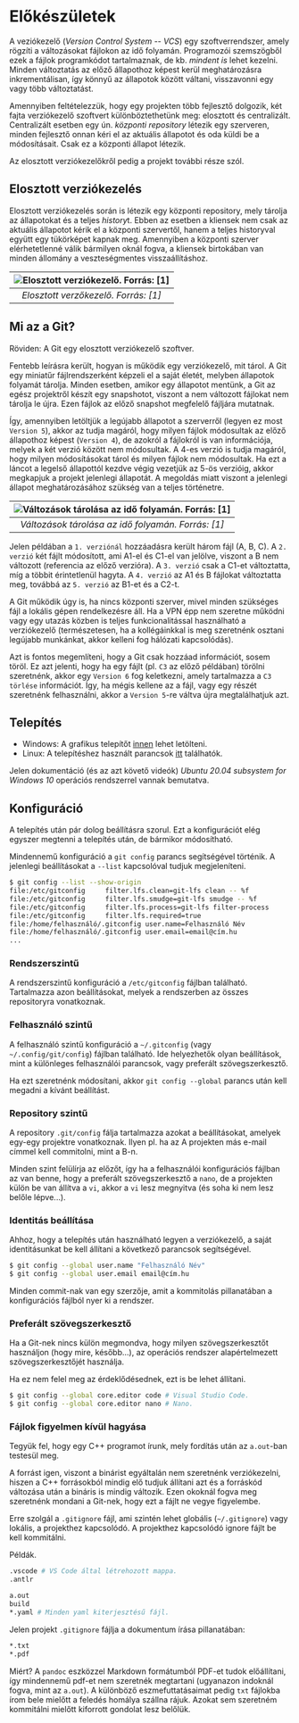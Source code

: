 # Előkészületek

A veziókezelő (*Version Control System -- VCS*) egy szoftverrendszer, amely rögzíti a változásokat fájlokon az idő folyamán.
Programozói szemszögből ezek a fájlok programkódot tartalmaznak, de kb. *mindent is* lehet kezelni.
Minden változtatás az előző állapothoz képest kerül meghatározásra inkrementálisan, így könnyű az állapotok között váltani, visszavonni egy vagy több változtatást.

Amennyiben feltételezzük, hogy egy projekten több fejlesztő dolgozik, két fajta verziókezelő szoftvert különböztethetünk meg: elosztott és centralizált.
Centralizált esetben egy ún. *központi repository* létezik egy szerveren, minden fejlesztő onnan kéri el az aktuális állapotot és oda küldi be a módosításait.
Csak ez a központi állapot létezik.

Az elosztott verziókezelőkről pedig a projekt további része szól.

## Elosztott verziókezelés

Elosztott verziókezelés során is létezik egy központi repository, mely tárolja az állapotokat és a teljes *history*t.
Ebben az esetben a kliensek nem csak az aktuális állapotot kérik el a központi szervertől, hanem a teljes historyval együtt egy tükörképet kapnak meg.
Amennyiben a központi szerver elérhetetlenné válik bármilyen oknál fogva, a kliensek birtokában van minden állomány a veszteségmentes visszaállításhoz.

| ![Elosztott verziókezelő. Forrás: [1]](img/01-elosztott-verziokezelo.PNG) |
|:--:|
| *Elosztott verzőkezelő. Forrás: [1]* |

## Mi az a Git?

Röviden: A Git egy elosztott verziókezelő szoftver.

Fentebb leírásra került, hogyan is működik egy verziókezelő, mit tárol.
A Git egy miniatűr fájlrendszerként képzeli el a saját életét, melyben állapotok folyamát tárolja.
Minden esetben, amikor egy állapotot mentünk, a Git az egész projektről készít egy snapshotot, viszont a nem változott fájlokat nem tárolja le újra.
Ezen fájlok az előző snapshot megfelelő fájljára mutatnak.

Így, amennyiben letöltjük a legújabb állapotot a szerverről (legyen ez most `Version 5`), akkor az tudja magáról, hogy milyen fájlok módosultak az előző állapothoz képest (`Version 4`), de azokról a fájlokról is van információja, melyek a két verzió között nem módosultak.
A 4-es verzió is tudja magáról, hogy milyen módosításokat tárol és milyen fájlok nem módosultak.
Ha ezt a láncot a legelső állapottól kezdve végig vezetjük az 5-ös verzióig, akkor megkapjuk a projekt jelenlegi állapotát.
A megoldás miatt viszont a jelenlegi állapot meghatározásához szükség van a teljes történetre.

| ![Változások tárolása az idő folyamán. Forrás: [1]](img/01-adattarolas.PNG) |
|:--:|
| *Változások tárolása az idő folyamán. Forrás: [1]* |

Jelen példában a `1. verziónál` hozzáadásra került három fájl (A, B, C).
A `2. verzió` két fájlt módosított, ami A1-el és C1-el van jelölve, viszont a B nem változott (referencia az előző verzióra).
A `3. verzió` csak a C1-et változtatta, míg a többit érintetlenül hagyta.
A `4. verzió` az A1 és B fájlokat változtatta meg, továbbá az `5. verzió` az B1-et és a C2-t.

A Git működik úgy is, ha nincs központi szerver, mivel minden szükséges fájl a lokális gépen rendelkezésre áll.
Ha a VPN épp nem szeretne működni vagy egy utazás közben is teljes funkcionalitással használható a verziókezelő (természetesen, ha a kollégáinkkal is meg szeretnénk osztani legújabb munkánkat, akkor kelleni fog hálózati kapcsolódás).

Azt is fontos megemlíteni, hogy a Git csak hozzáad információt, sosem töröl.
Ez azt jelenti, hogy ha egy fájlt (pl. `C3` az előző példában) törölni szeretnénk, akkor egy `Version 6` fog keletkezni, amely tartalmazza a `C3 törlése` információt.
Így, ha mégis kellene az a fájl, vagy egy részét szeretnénk felhasználni, akkor a `Version 5`-re váltva újra megtalálhatjuk azt.

## Telepítés

* Windows: A grafikus telepítőt [innen](https://git-scm.com/download/win) lehet letölteni.
* Linux: A telepítéshez használt parancsok [itt](https://git-scm.com/download/win) találhatók.

Jelen dokumentáció (és az azt követő videók) *Ubuntu 20.04 subsystem for Windows 10* operációs rendszerrel vannak bemutatva.

## Konfiguráció

A telepítés után pár dolog beállításra szorul.
Ezt a konfigurációt elég egyszer megtenni a telepítés után, de bármikor módosítható.

Mindennemű konfiguráció a `git config` parancs segítségével történik.
A jelenlegi beállításokat a `--list` kapcsolóval tudjuk megjeleníteni.

```bash
$ git config --list --show-origin
file:/etc/gitconfig     filter.lfs.clean=git-lfs clean -- %f
file:/etc/gitconfig     filter.lfs.smudge=git-lfs smudge -- %f
file:/etc/gitconfig     filter.lfs.process=git-lfs filter-process
file:/etc/gitconfig     filter.lfs.required=true
file:/home/felhasználó/.gitconfig user.name=Felhasználó Név
file:/home/felhasználó/.gitconfig user.email=email@cím.hu
...
```

### Rendszerszintű

A rendszerszintű konfiguráció a `/etc/gitconfig` fájlban található.
Tartalmazza azon beállításokat, melyek a rendszerben az összes repositoryra vonatkoznak.

### Felhasználó szintű

A felhasználó szintű konfiguráció a `~/.gitconfig` (vagy `~/.config/git/config`) fájlban található.
Ide helyezhetők olyan beállítások, mint a különleges felhasználói parancsok, vagy preferált szövegszerkesztő.

Ha ezt szeretnénk módosítani, akkor `git config --global` parancs után kell megadni a kívánt beállítást.

### Repository szintű

A repository `.git/config` fálja tartalmazza azokat a beállításokat, amelyek egy-egy projektre vonatkoznak.
Ilyen pl. ha az A projekten más e-mail címmel kell commitolni, mint a B-n.

Minden szint felülírja az előzőt, így ha a felhasználói konfigurációs fájlban az van benne, hogy a preferált szövegszerkesztő a `nano`, de a projekten külön be van állítva a `vi`, akkor a `vi` lesz megnyitva (és soha ki nem lesz belőle lépve...).

### Identitás beállítása

Ahhoz, hogy a telepítés után használható legyen a verziókezelő, a saját identitásunkat be kell állítani a következő parancsok segítségével.

```bash
$ git config --global user.name "Felhasználó Név"
$ git config --global user.email email@cím.hu
```

Minden commit-nak van egy szerzője, amit a kommitolás pillanatában a konfigurációs fájlból nyer ki a rendszer.

### Preferált szövegszerkesztő

Ha a Git-nek nincs külön megmondva, hogy milyen szövegszerkesztőt használjon (hogy mire, később...), az operációs rendszer alapértelmezett szövegszerkesztőjét használja.

Ha ez nem felel meg az érdeklődésednek, ezt is be lehet állítani.

```bash
$ git config --global core.editor code # Visual Studio Code.
$ git config --global core.editor nano # Nano.
```

### Fájlok figyelmen kívül hagyása

Tegyük fel, hogy egy C++ programot írunk, mely fordítás után az `a.out`-ban testesül meg.

A forrást igen, viszont a binárist egyáltalán nem szeretnénk verziókezelni, hiszen a C++ forrásokból mindig elő tudjuk állítani azt és a forráskód változása után a bináris is mindig változik.
Ezen okoknál fogva meg szeretnénk mondani a Git-nek, hogy ezt a fájlt ne vegye figyelembe.

Erre szolgál a `.gitignore` fájl, ami szintén lehet globális (`~/.gitignore`) vagy lokális, a projekthez kapcsolódó.
A projekthez kapcsolódó ignore fájlt be kell kommitálni.

Példák.

```bash
.vscode # VS Code által létrehozott mappa.
.antlr

a.out
build
*.yaml # Minden yaml kiterjesztésű fájl.
```

Jelen projekt `.gitignore` fájlja a dokumentum írása pillanatában:

```txt
*.txt
*.pdf
```

Miért?
A `pandoc` eszközzel Markdown formátumból PDF-et tudok előállítani, így mindennemű pdf-et nem szeretnék megtartani (ugyanazon indoknál fogva, mint az `a.out`).
A különböző eszmefuttatásaimat pedig `txt` fájlokba írom bele mielőtt a feledés homálya szállna rájuk.
Azokat sem szeretném kommitálni mielőtt kiforrott gondolat lesz belőlük.
